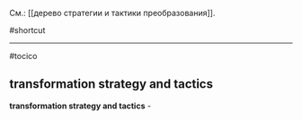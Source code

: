 См.: [[дерево стратегии и тактики преобразования]].

#shortcut




<hr/>

#tocico

## transformation strategy and tactics

<b>transformation strategy and tactics</b> -  


